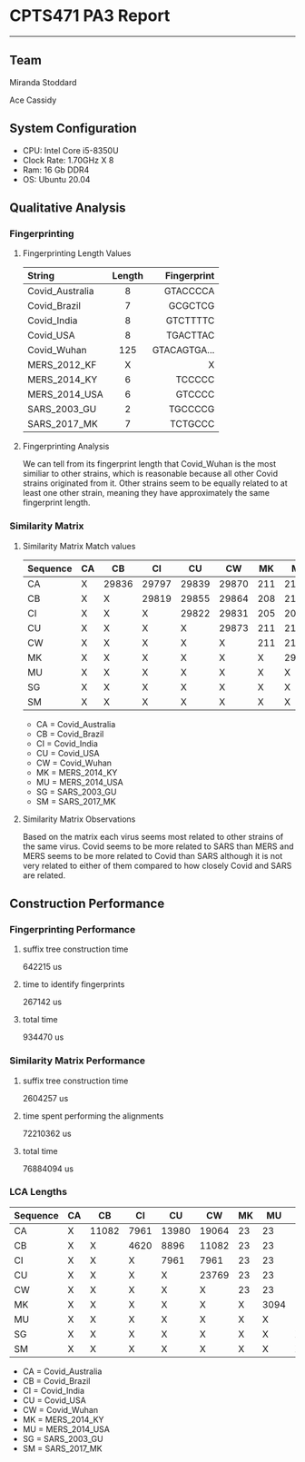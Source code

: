 # CPTS471 PA3 Report

---

## Team

Miranda Stoddard

Ace Cassidy

## System Configuration

* CPU: Intel Core i5-8350U
* Clock Rate: 1.70GHz X 8
* Ram: 16 Gb DDR4
* OS: Ubuntu 20.04

## Qualitative Analysis

### Fingerprinting

1. Fingerprinting Length Values

    | String          | Length  | Fingerprint |
    |:----------------|:-------:|------------:|
    | Covid_Australia |   8     | GTACCCCA    |
    | Covid_Brazil    |   7     | GCGCTCG     |
    |Covid_India      |   8     | GTCTTTTC    |
    | Covid_USA       |   8     | TGACTTAC    |
    | Covid_Wuhan     |   125   | GTACAGTGA...|
    | MERS_2012_KF    |   X     |     X       |
    | MERS_2014_KY    |   6     | TCCCCC      |
    | MERS_2014_USA   |   6     | GTCCCC      |
    | SARS_2003_GU    |   2     | TGCCCCG     |
    | SARS_2017_MK    |   7     | TCTGCCC     |

2. Fingerprinting Analysis

    We can tell from its fingerprint length that Covid_Wuhan is the most
    similiar to other strains, which is reasonable because all other Covid
    strains originated from it. Other strains seem to be equally
    related to at least one other strain, meaning they have approximately the
    same fingerprint length.

### Similarity Matrix

1. Similarity Matrix Match values

    | Sequence | CA | CB    | CI    | CU    | CW    | MK  | MU    | SG    | SM    |
    |----------|----|-------|-------|-------|-------|-----|-------|-------|-------|
    | CA       | X  | 29836 | 29797 | 29839 | 29870 | 211 | 214   | 11257 | 11302 |
    | CB       | X  | X     | 29819 | 29855 | 29864 | 208 | 211   | 11285 | 11330 |
    | CI       | X  | X     | X     | 29822 | 29831 | 205 | 208   | 11277 | 11318 |
    | CU       | X  | X     | X     | X     | 29873 | 211 | 214   | 11276 | 11321 |
    | CW       | X  | X     | X     | X     | X     | 211 | 214   | 11285 | 11330 |
    | MK       | X  | X     | X     | X     | X     | X   | 29914 | 141   | 141   |
    | MU       | X  | X     | X     | X     | X     | X   | X     | 141   | 141   |
    | SG       | X  | X     | X     | X     | X     | X   | X     | X     | 29592 |
    | SM       | X  | X     | X     | X     | X     | X   | X     | X     | X     |

    * CA = Covid_Australia
    * CB = Covid_Brazil
    * CI = Covid_India
    * CU = Covid_USA
    * CW = Covid_Wuhan
    * MK = MERS_2014_KY
    * MU = MERS_2014_USA
    * SG = SARS_2003_GU
    * SM = SARS_2017_MK

2. Similarity Matrix Observations

    Based on the matrix each virus seems most related to other strains of the
    same virus. Covid seems to be more related to SARS than MERS and MERS seems
    to be more related to Covid than SARS although it is not very related to
    either of them compared to how closely Covid and SARS are related.

## Construction Performance

<!--
Performance:a. Create tables and/or charts to show the runtime results of the code Please break down the runtime into the different components:
Task 1 Fingerprinting performance: suffix tree construction time; time to identify fingerprints; total time for the entire fingerprinting task;
Task 2 Similarity matrix performance: time spent building suffix trees; time spent performing the alignments; total time for the computation of the matrix D.
In addition, for task 2 performance, report the length of the longest common substrings reported for every pair of strings. You can show that too in the form of a table. 
--> 

### Fingerprinting Performance

1. suffix tree construction time

    642215 us

2. time to identify fingerprints

    267142 us

3. total time

    934470 us

### Similarity Matrix Performance

1. suffix tree construction time

    2604257 us

2. time spent performing the alignments

    72210362 us

3. total time

    76884094 us

### LCA Lengths

| Sequence | CA | CB    | CI    | CU    | CW    | MK | MU   | SG  | SM   |
|----------|----|-------|-------|-------|-------|----|------|-----|------|
| CA       | X  | 11082 | 7961  | 13980 | 19064 | 23 | 23   | 104 | 104  |
| CB       | X  | X     | 4620  | 8896  | 11082 | 23 | 23   | 104 | 104  |
| CI       | X  | X     | X     | 7961  | 7961  | 23 | 23   | 104 | 104  |
| CU       | X  | X     | X     | X     | 23769 | 23 | 23   | 104 | 104  |
| CW       | X  | X     | X     | X     | X     | 23 | 23   | 104 | 104  |
| MK       | X  | X     | X     | X     | X     | X  | 3094 | 20  | 20   |
| MU       | X  | X     | X     | X     | X     | X  | X    | 20  | 20   |
| SG       | X  | X     | X     | X     | X     | X  | X    | X   | 7878 |
| SM       | X  | X     | X     | X     | X     | X  | X    | X   | X    |


* CA = Covid_Australia
* CB = Covid_Brazil
* CI = Covid_India
* CU = Covid_USA
* CW = Covid_Wuhan
* MK = MERS_2014_KY
* MU = MERS_2014_USA
* SG = SARS_2003_GU
* SM = SARS_2017_MK